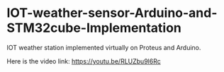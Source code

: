 # IOT-weather-sensor-Arduino-and-STM32cube-Implementation

IOT weather station implemented virtually on Proteus and Arduino.

Here is the video link: https://youtu.be/RLUZbu9l6Rc 
